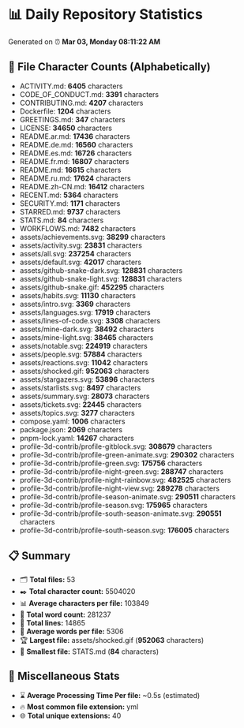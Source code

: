 # 📊 Daily Repository Statistics
Generated on ⏰ **Mar 03, Monday 08:11:22 AM**

## 📂 File Character Counts (Alphabetically)
- ACTIVITY.md: **6405** characters
- CODE_OF_CONDUCT.md: **3391** characters
- CONTRIBUTING.md: **4207** characters
- Dockerfile: **1204** characters
- GREETINGS.md: **347** characters
- LICENSE: **34650** characters
- README.ar.md: **17436** characters
- README.de.md: **16560** characters
- README.es.md: **16726** characters
- README.fr.md: **16807** characters
- README.md: **16615** characters
- README.ru.md: **17624** characters
- README.zh-CN.md: **16412** characters
- RECENT.md: **5364** characters
- SECURITY.md: **1171** characters
- STARRED.md: **9737** characters
- STATS.md: **84** characters
- WORKFLOWS.md: **7482** characters
- assets/achievements.svg: **38299** characters
- assets/activity.svg: **23831** characters
- assets/all.svg: **237254** characters
- assets/default.svg: **42017** characters
- assets/github-snake-dark.svg: **128831** characters
- assets/github-snake-light.svg: **128831** characters
- assets/github-snake.gif: **452295** characters
- assets/habits.svg: **11130** characters
- assets/intro.svg: **3369** characters
- assets/languages.svg: **17919** characters
- assets/lines-of-code.svg: **3308** characters
- assets/mine-dark.svg: **38492** characters
- assets/mine-light.svg: **38465** characters
- assets/notable.svg: **224919** characters
- assets/people.svg: **57884** characters
- assets/reactions.svg: **11042** characters
- assets/shocked.gif: **952063** characters
- assets/stargazers.svg: **53896** characters
- assets/starlists.svg: **8497** characters
- assets/summary.svg: **28073** characters
- assets/tickets.svg: **22445** characters
- assets/topics.svg: **3277** characters
- compose.yaml: **1006** characters
- package.json: **2069** characters
- pnpm-lock.yaml: **14267** characters
- profile-3d-contrib/profile-gitblock.svg: **308679** characters
- profile-3d-contrib/profile-green-animate.svg: **290302** characters
- profile-3d-contrib/profile-green.svg: **175756** characters
- profile-3d-contrib/profile-night-green.svg: **288747** characters
- profile-3d-contrib/profile-night-rainbow.svg: **482525** characters
- profile-3d-contrib/profile-night-view.svg: **289278** characters
- profile-3d-contrib/profile-season-animate.svg: **290511** characters
- profile-3d-contrib/profile-season.svg: **175965** characters
- profile-3d-contrib/profile-south-season-animate.svg: **290551** characters
- profile-3d-contrib/profile-south-season.svg: **176005** characters

## 📋 Summary
- 🗂️ **Total files:** 53
- ✒️ **Total character count:** 5504020
- 📊 **Average characters per file:** 103849
- 📝 **Total word count:** 281237
- 🧾 **Total lines:** 14865
- 📐 **Average words per file:** 5306
- 🏆 **Largest file:** assets/shocked.gif (**952063** characters)
- 🥉 **Smallest file:** STATS.md (**84** characters)

## 🌟 Miscellaneous Stats
- ⌛ **Average Processing Time Per file:** ~0.5s (estimated)
- 🔥 **Most common file extension:** yml
- 🌐 **Total unique extensions:** 40
